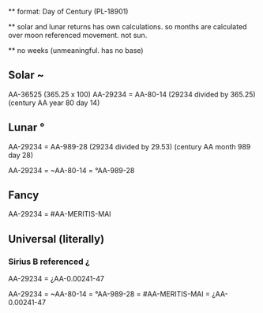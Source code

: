 ** format: Day of Century (PL-18901)

** solar and lunar returns has own calculations. so months are calculated over moon referenced movement. not sun.

** no weeks (unmeaningful. has no base)


## Solar ~

AA-36525 (365.25 x 100)
AA-29234 = AA-80-14 
(29234 divided by 365.25) (century AA year 80 day 14)

## Lunar °

AA-29234 = AA-989-28
(29234 divided by 29.53) (century AA month 989 day 28)

AA-29234 = ~AA-80-14 = °AA-989-28

## Fancy #

AA-29234 = #AA-MERITIS-MAI

## Universal (literally)

### Sirius B referenced ¿
AA-29234 = ¿AA-0.00241-47


AA-29234 = ~AA-80-14 = °AA-989-28 = #AA-MERITIS-MAI = ¿AA-0.00241-47
